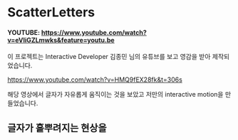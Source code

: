 # ScatterLetters

#### YOUTUBE: https://www.youtube.com/watch?v=eVliGZLmwks&feature=youtu.be

이 프로젝트는 Interactive Developer 김종민 님의 유튜브를 보고 영감을 받아 제작되었습니다.

https://www.youtube.com/watch?v=HMQ9fEX28fk&t=306s

해당 영상에서 글자가 자유롭게 움직이는 것을 보았고 저만의 interactive motion을 만들었습니다.

## 글자가 흩뿌려지는 현상을 